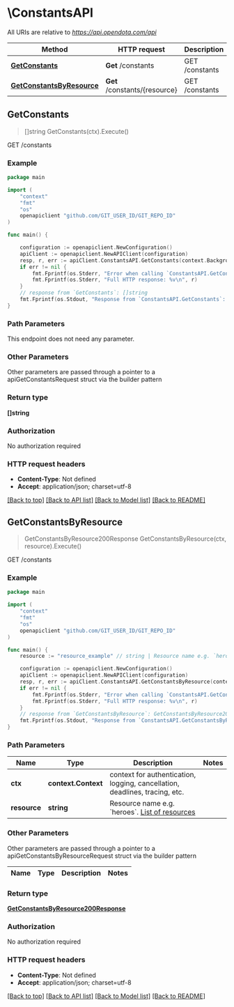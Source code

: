 # \ConstantsAPI

All URIs are relative to *https://api.opendota.com/api*

Method | HTTP request | Description
------------- | ------------- | -------------
[**GetConstants**](ConstantsAPI.md#GetConstants) | **Get** /constants | GET /constants
[**GetConstantsByResource**](ConstantsAPI.md#GetConstantsByResource) | **Get** /constants/{resource} | GET /constants



## GetConstants

> []string GetConstants(ctx).Execute()

GET /constants



### Example

```go
package main

import (
	"context"
	"fmt"
	"os"
	openapiclient "github.com/GIT_USER_ID/GIT_REPO_ID"
)

func main() {

	configuration := openapiclient.NewConfiguration()
	apiClient := openapiclient.NewAPIClient(configuration)
	resp, r, err := apiClient.ConstantsAPI.GetConstants(context.Background()).Execute()
	if err != nil {
		fmt.Fprintf(os.Stderr, "Error when calling `ConstantsAPI.GetConstants``: %v\n", err)
		fmt.Fprintf(os.Stderr, "Full HTTP response: %v\n", r)
	}
	// response from `GetConstants`: []string
	fmt.Fprintf(os.Stdout, "Response from `ConstantsAPI.GetConstants`: %v\n", resp)
}
```

### Path Parameters

This endpoint does not need any parameter.

### Other Parameters

Other parameters are passed through a pointer to a apiGetConstantsRequest struct via the builder pattern


### Return type

**[]string**

### Authorization

No authorization required

### HTTP request headers

- **Content-Type**: Not defined
- **Accept**: application/json; charset=utf-8

[[Back to top]](#) [[Back to API list]](../README.md#documentation-for-api-endpoints)
[[Back to Model list]](../README.md#documentation-for-models)
[[Back to README]](../README.md)


## GetConstantsByResource

> GetConstantsByResource200Response GetConstantsByResource(ctx, resource).Execute()

GET /constants



### Example

```go
package main

import (
	"context"
	"fmt"
	"os"
	openapiclient "github.com/GIT_USER_ID/GIT_REPO_ID"
)

func main() {
	resource := "resource_example" // string | Resource name e.g. `heroes`. [List of resources](https://github.com/odota/dotaconstants/tree/master/build)

	configuration := openapiclient.NewConfiguration()
	apiClient := openapiclient.NewAPIClient(configuration)
	resp, r, err := apiClient.ConstantsAPI.GetConstantsByResource(context.Background(), resource).Execute()
	if err != nil {
		fmt.Fprintf(os.Stderr, "Error when calling `ConstantsAPI.GetConstantsByResource``: %v\n", err)
		fmt.Fprintf(os.Stderr, "Full HTTP response: %v\n", r)
	}
	// response from `GetConstantsByResource`: GetConstantsByResource200Response
	fmt.Fprintf(os.Stdout, "Response from `ConstantsAPI.GetConstantsByResource`: %v\n", resp)
}
```

### Path Parameters


Name | Type | Description  | Notes
------------- | ------------- | ------------- | -------------
**ctx** | **context.Context** | context for authentication, logging, cancellation, deadlines, tracing, etc.
**resource** | **string** | Resource name e.g. &#x60;heroes&#x60;. [List of resources](https://github.com/odota/dotaconstants/tree/master/build) | 

### Other Parameters

Other parameters are passed through a pointer to a apiGetConstantsByResourceRequest struct via the builder pattern


Name | Type | Description  | Notes
------------- | ------------- | ------------- | -------------


### Return type

[**GetConstantsByResource200Response**](GetConstantsByResource200Response.md)

### Authorization

No authorization required

### HTTP request headers

- **Content-Type**: Not defined
- **Accept**: application/json; charset=utf-8

[[Back to top]](#) [[Back to API list]](../README.md#documentation-for-api-endpoints)
[[Back to Model list]](../README.md#documentation-for-models)
[[Back to README]](../README.md)

